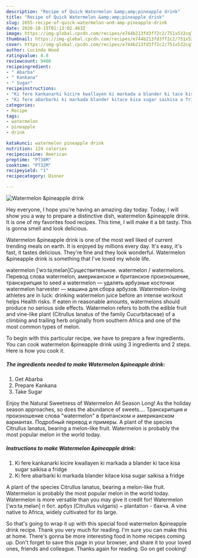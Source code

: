 ```yaml
---
description: "Recipe of Quick Watermelon &amp;amp;pineapple drink"
title: "Recipe of Quick Watermelon &amp;amp;pineapple drink"
slug: 2655-recipe-of-quick-watermelon-and-amp-pineapple-drink
date: 2020-10-15T01:13:02.463Z
image: https://img-global.cpcdn.com/recipes/e744b213fd3ff2c2/751x532cq70/watermelon-pineapple-drink-recipe-main-photo.jpg
thumbnail: https://img-global.cpcdn.com/recipes/e744b213fd3ff2c2/751x532cq70/watermelon-pineapple-drink-recipe-main-photo.jpg
cover: https://img-global.cpcdn.com/recipes/e744b213fd3ff2c2/751x532cq70/watermelon-pineapple-drink-recipe-main-photo.jpg
author: Lucinda Wood
ratingvalue: 4.8
reviewcount: 9400
recipeingredient:
- " Abarba"
- " Kankana"
- " Sugar"
recipeinstructions:
- "Ki fere kankanarki kicire kwallayen ki markada a blander ki tace kisa sugar saikisa a fridge"
- "Ki fere abarbarki ki markada blander kitace kisa sugar saikisa a fridge"
categories:
- Recipe
tags:
- watermelon
- pineapple
- drink

katakunci: watermelon pineapple drink 
nutrition: 124 calories
recipecuisine: American
preptime: "PT38M"
cooktime: "PT32M"
recipeyield: "1"
recipecategory: Dinner

---
```



![Watermelon &amp;pineapple drink](https://img-global.cpcdn.com/recipes/e744b213fd3ff2c2/751x532cq70/watermelon-pineapple-drink-recipe-main-photo.jpg)

Hey everyone, I hope you're having an amazing day today. Today, I will show you a way to prepare a distinctive dish, watermelon &amp;pineapple drink. It is one of my favorites food recipes. This time, I will make it a bit tasty. This is gonna smell and look delicious.

Watermelon &amp;pineapple drink is one of the most well liked of current trending meals on earth. It is enjoyed by millions every day. It's easy, it's fast, it tastes delicious. They're fine and they look wonderful. Watermelon &amp;pineapple drink is something that I've loved my whole life.

watermelon [ˈwɔ:təˌmelən]Существительное. watermelon / watermelons. Перевод слова watermelon, американское и британское произношение, транскрипция to seed a watermelon — удалять арбузные косточки watermelon harvester — машина для сбора арбузов. Watermelon-loving athletes are in luck: drinking watermelon juice before an intense workout helps Health risks. If eaten in reasonable amounts, watermelons should produce no serious side effects. Watermelon refers to both the edible fruit and vine-like plant (Citrullus lanatus of the family Cucurbitaceae) of a climbing and trailing herb originally from southern Africa and one of the most common types of melon.


To begin with this particular recipe, we have to prepare a few ingredients. You can cook watermelon &amp;pineapple drink using 3 ingredients and 2 steps. Here is how you cook it.

<!--inarticleads1-->

##### The ingredients needed to make Watermelon &amp;pineapple drink:

1. Get  Abarba
1. Prepare  Kankana
1. Take  Sugar


Enjoy the Natural Sweetness of Watermelon All Season Long! As the holiday season approaches, so does the abundance of sweets.… Транскрипция и произношение слова &#34;watermelon&#34; в британском и американском вариантах. Подробный перевод и примеры. A plant of the species Citrullus lanatus, bearing a melon-like fruit. Watermelon is probably the most popular melon in the world today. 

<!--inarticleads2-->

##### Instructions to make Watermelon &amp;pineapple drink:

1. Ki fere kankanarki kicire kwallayen ki markada a blander ki tace kisa sugar saikisa a fridge
1. Ki fere abarbarki ki markada blander kitace kisa sugar saikisa a fridge


A plant of the species Citrullus lanatus, bearing a melon-like fruit. Watermelon is probably the most popular melon in the world today. Watermelon is more versatile than you may give it credit for! Watermelon [ʹwɔ:tə͵melən] n бот. арбуз (Citrullus vulgaris) ~ plantation - бахча. A vine native to Africa, widely cultivated for its large. 

So that's going to wrap it up with this special food watermelon &amp;pineapple drink recipe. Thank you very much for reading. I'm sure you can make this at home. There's gonna be more interesting food in home recipes coming up. Don't forget to save this page in your browser, and share it to your loved ones, friends and colleague. Thanks again for reading. Go on get cooking!
